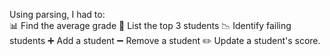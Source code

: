 Using parsing, I had to:  
📊 Find the average grade 
🥇 List the top 3 students 
📉 Identify failing students 
➕ Add a student 
➖ Remove a student 
✏️ Update a student's score.
